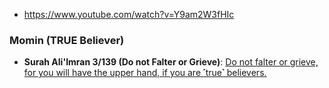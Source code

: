 * https://www.youtube.com/watch?v=Y9am2W3fHIc

### Momin (TRUE Believer)
* __Surah Ali'Imran 3/139 (Do not Falter or Grieve)__: [Do not falter or grieve, for you will have the upper hand, if you are ˹true˺ believers.](https://quranwbw.com/3/139)
